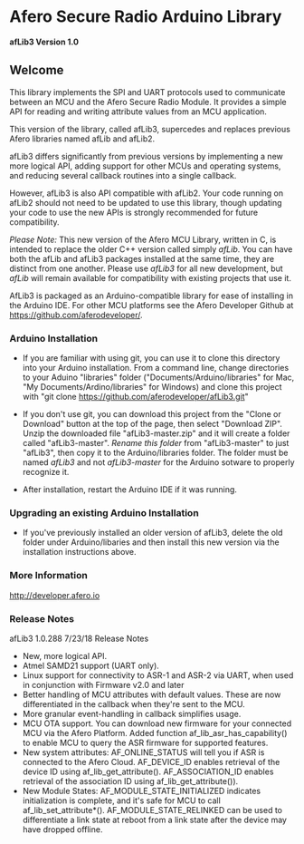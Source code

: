 # Afero Secure Radio Arduino Library #

**afLib3 Version 1.0**

## Welcome ##

This library implements the SPI and UART protocols used to communicate between an MCU and the Afero Secure Radio Module. It provides a simple API for reading and writing attribute values from an MCU application.

This version of the library, called afLib3, supercedes and replaces previous Afero libraries named afLib and afLib2.

afLib3 differs significantly from previous versions by implementing a new more logical API, adding support for other MCUs and operating systems, and reducing several callback routines into a single callback.

However, afLib3 is also API compatible with afLib2. Your code running on afLib2 should not need to be updated to use this library, though updating your code to use the new APIs is strongly recommended for future compatibility.

*Please Note:* This new version of the Afero MCU Library, written in C, is intended to replace the older C++ version called simply *afLib*. You can have both the afLib and afLib3 packages installed at the same time, they are distinct from one another. Please use *afLib3* for all new development, but *afLib* will remain available for compatibility with existing projects that use it.

AfLib3 is packaged as an Arduino-compatible library for ease of installing in the Arduino IDE. For other MCU platforms see the Afero Developer Github at https://github.com/aferodeveloper/.


### Arduino Installation ###

* If you are familiar with using git, you can use it to clone this directory into your Arduino installation.
  From a command line, change directories to your Aduino "libraries" folder ("Documents/Arduino/libraries" for Mac, "My Documents/Ardino/libraries" for Windows) and clone this project with "git clone https://github.com/aferodeveloper/afLib3.git"

* If you don't use git, you can download this project from the "Clone or Download" button at the top of the page, then select "Download ZIP". Unzip the downloaded file "afLib3-master.zip" and it will create a folder called "afLib3-master". *Rename this folder* from "afLib3-master" to just "afLib3", then copy it to the Arduino/libraries folder. The folder must be named *afLib3* and not *afLib3-master* for the Arduino sotware to properly recognize it.

* After installation, restart the Arduino IDE if it was running.

### Upgrading an existing Arduino Installation ###

* If you've previously installed an older version of afLib3, delete the old folder under Arduino/libaries and then install this new version via the installation instructions above.

### More Information ###

<http://developer.afero.io>

### Release Notes ###

afLib3 1.0.288 7/23/18 Release Notes

* New, more logical API.
* Atmel SAMD21 support (UART only).
* Linux support for connectivity to ASR-1 and ASR-2 via UART, when used in conjunction with Firmware v2.0 and later
* Better handling of MCU attributes with default values. These are now differentiated in the callback when they're sent to the MCU.
* More granular event-handling in callback simplifies usage.
* MCU OTA support. You can download new firmware for your connected MCU via the Afero Platform.
Added function af_lib_asr_has_capability() to enable MCU to query the ASR firmware for supported features.
* New system attributes:
  AF_ONLINE_STATUS will tell you if ASR is connected to the Afero Cloud.
  AF_DEVICE_ID enables retrieval of the device ID using af_lib_get_attribute().
  AF_ASSOCIATION_ID enables retrieval of the association ID using af_lib_get_attribute()).
* New Module States:
  AF_MODULE_STATE_INITIALIZED indicates initialization is complete, and it's safe for MCU to call af_lib_set_attribute*().
  AF_MODULE_STATE_RELINKED can be used to differentiate a link state at reboot from a link state after the device may have dropped offline.

